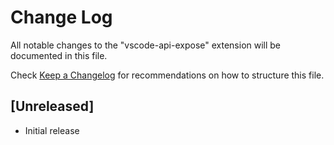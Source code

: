 # Change Log

All notable changes to the "vscode-api-expose" extension will be documented in this file.

Check [Keep a Changelog](http://keepachangelog.com/) for recommendations on how to structure this file.

## [Unreleased]

- Initial release